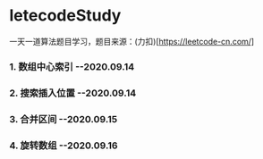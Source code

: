 # letecodeStudy
一天一道算法题目学习，题目来源：(力扣)[https://leetcode-cn.com/]

### 1. 数组中心索引  --2020.09.14

### 2. 搜索插入位置  --2020.09.14

### 3. 合并区间     --2020.09.15

### 4. 旋转数组     --2020.09.16
